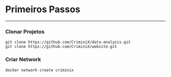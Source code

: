 # Primeiros Passos
___

### Clonar Projetos

```
git clone https://github.com/CriminiX/data-analysis.git
git clone https://github.com/CriminiX/website.git
```

### Criar Network

```
docker network create criminix
```